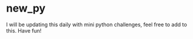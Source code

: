 # new_py
I will be updating this daily with mini python challenges, feel free to add to this.
Have fun!
